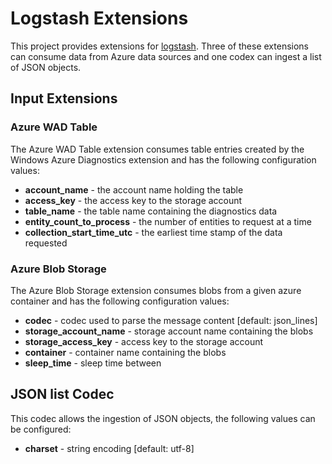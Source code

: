 # Logstash Extensions
This project provides extensions for [logstash](http://logstash.net/). Three of these extensions can consume data from Azure data sources and one codex can ingest a list of JSON objects.

## Input Extensions
### Azure WAD Table
The Azure WAD Table extension consumes table entries created by the Windows Azure Diagnostics extension and has the following configuration values:
- **account_name** - the account name holding the table
- **access_key** - the access key to the storage account
- **table_name** - the table name containing the diagnostics data
- **entity_count_to_process** - the number of entities to request at a time
- **collection_start_time_utc** - the earliest time stamp of the data requested

### Azure Blob Storage
The Azure Blob Storage extension consumes blobs from a given azure container and has the following configuration values:
- **codec** - codec used to parse the message content [default: json_lines]
- **storage_account_name** - storage account name containing the blobs
- **storage_access_key** - access key to the storage account
- **container** - container name containing the blobs
- **sleep_time** - sleep time between 


## JSON list Codec
This codec allows the ingestion of JSON objects, the following values can be configured:
- **charset** - string encoding [default: utf-8]
